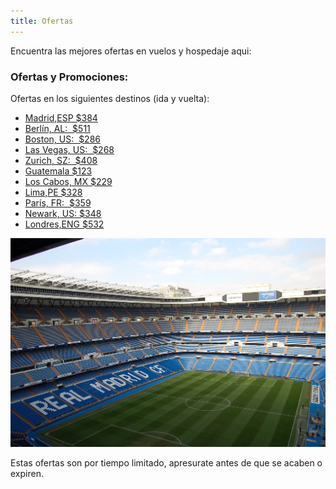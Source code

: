 ```yaml
---
title: Ofertas
---
```


Encuentra las mejores ofertas en vuelos y hospedaje aqui:

### Ofertas y Promociones:

Ofertas en los siguientes destinos (ida y vuelta):

* <a href="http://bit.ly/2Yw2VTC" target="_blank">Madrid,ESP $384</a>
* <a href="http://bit.ly/2YygWQP" target="_blank">Berlín, AL:  $511</a>
* <a href="http://bit.ly/2WX6WAt" target="_blank">Boston, US:  $286</a>
* <a href="http://bit.ly/2JJmNyE" target="_blank">Las Vegas, US:  $268</a>
* <a href="http://bit.ly/2EfCPg0" target="_blank">Zurich, SZ:  $408</a>
* <a href="http://bit.ly/2Ht97oC" target="_blank">Guatemala $123</a>
* <a href="http://bit.ly/30k40jb" target="_blank">Los Cabos, MX $229</a>
* <a href="http://bit.ly/2Hq1HT6" target="_blank">Lima,PE $328</a>
* <a href="http://bit.ly/2VgIx7h" target="_blank">París, FR:  $359</a>
* <a href="http://bit.ly/2HcX5Ri" target="_blank">Newark, US: $348</a>
* <a href="http://bit.ly/2Hon87b" target="_blank">Londres,ENG $532</a>

![madrid](./photo-1465070845512-2b2dbdc6df66.jpg)

Estas ofertas son por tiempo limitado, apresurate antes de que se acaben o expiren.
